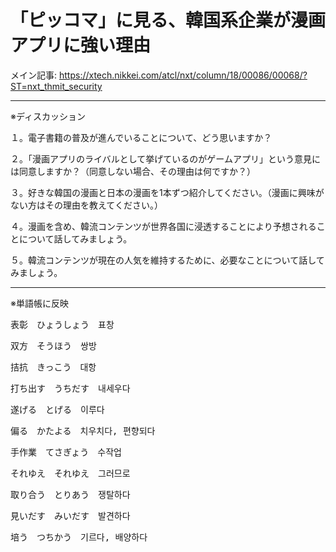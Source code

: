 「ピッコマ」に見る、韓国系企業が漫画アプリに強い理由
=============

メイン記事: https://xtech.nikkei.com/atcl/nxt/column/18/00086/00068/?ST=nxt_thmit_security

---------------------------------------

※ディスカッション

１。電子書籍の普及が進んでいることについて、どう思いますか？

２。「漫画アプリのライバルとして挙げているのがゲームアプリ」という意見には同意しますか？（同意しない場合、その理由は何ですか？）

３。好きな韓国の漫画と日本の漫画を1本ずつ紹介してください。（漫画に興味がない方はその理由を教えてください。）

４。漫画を含め、韓流コンテンツが世界各国に浸透することにより予想されることについて話してみましょう。

５。韓流コンテンツが現在の人気を維持するために、必要なことについて話してみましょう。

---------------------------------------

※単語帳に反映
<pre>
表彰　ひょうしょう　표창
</pre>
<pre>
双方　そうほう　쌍방
</pre>
<pre>
拮抗　きっこう　대항
</pre>
<pre>
打ち出す　うちだす　내세우다
</pre>
<pre>
遂げる　とげる　이루다
</pre>
<pre>
偏る　かたよる　치우치다, 편향되다
</pre>
<pre>
手作業　てさぎょう　수작업
</pre>
<pre>
それゆえ　それゆえ　그러므로
</pre>
<pre>
取り合う　とりあう　쟁탈하다
</pre>
<pre>
見いだす　みいだす　발견하다
</pre>
<pre>
培う　つちかう　기르다, 배양하다
</pre>
